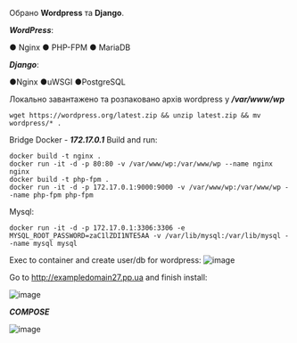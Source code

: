 Обрано **Wordpress** та **Django**.

***WordPress***:

● Nginx
● PHP-FPM
● MariaDB

***Django***:

●Nginx
●uWSGI
●PostgreSQL

Локально завантажено та розпаковано архів wordpress у ***/var/www/wp***
```  
wget https://wordpress.org/latest.zip && unzip latest.zip && mv wordpress/* .
```
Bridge Docker - ***172.17.0.1***
Build and run:

```  
docker build -t nginx .
docker run -it -d -p 80:80 -v /var/www/wp:/var/www/wp --name nginx nginx
docker build -t php-fpm .
docker run -it -d -p 172.17.0.1:9000:9000 -v /var/www/wp:/var/www/wp --name php-fpm php-fpm
```  

Mysql: 

```  
docker run -it -d -p 172.17.0.1:3306:3306 -e MYSQL_ROOT_PASSWORD=zaC1lZDI1NTE5AA -v /var/lib/mysql:/var/lib/mysql --name mysql mysql
```  

Exec to container and create user/db for wordpress:
![image](https://github.com/13dalalaika27/docker/assets/113292337/2e739d5b-f170-4a27-982d-fdcdeabcfed2)


Go to http://exampledomain27.pp.ua and finish install:


![image](https://github.com/13dalalaika27/docker/assets/113292337/61b6a092-b945-4484-b3e0-cfeeb06b3d63)



***COMPOSE***

![image](https://github.com/13dalalaika27/docker/assets/113292337/af879dba-6bce-4e25-8f4f-2b4abec45c14)

